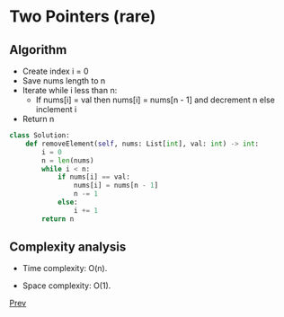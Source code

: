 # Two Pointers (rare)

## Algorithm

* Create index i = 0
* Save nums length to n
* Iterate while i less than n:
    * If nums[i] = val then nums[i] = nums[n - 1] and decrement n else inclement i
* Return n

```python
class Solution:
    def removeElement(self, nums: List[int], val: int) -> int:
        i = 0
        n = len(nums)
        while i < n:
            if nums[i] == val:
                nums[i] = nums[n - 1]
                n -= 1
            else:
                i += 1
        return n
```

## Complexity analysis

* Time complexity: O(n).

* Space complexity: O(1).

[Prev](solution3.md)